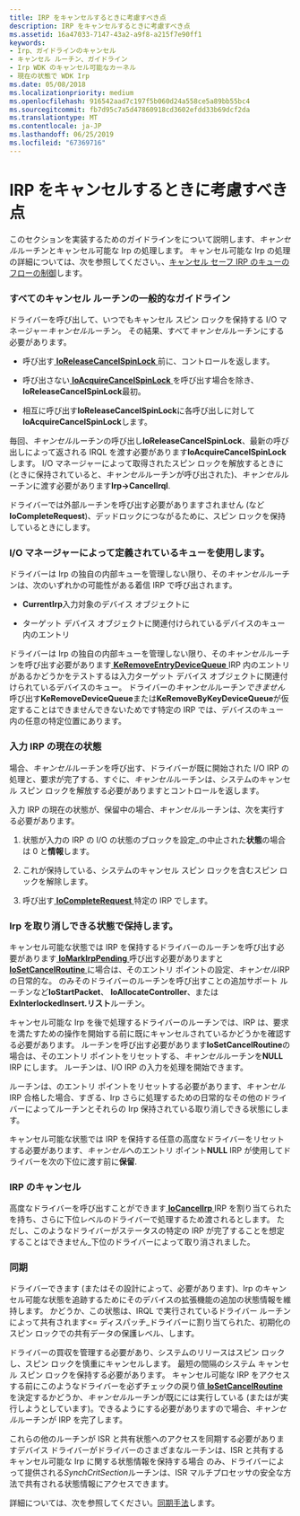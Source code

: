 ```yaml
---
title: IRP をキャンセルするときに考慮すべき点
description: IRP をキャンセルするときに考慮すべき点
ms.assetid: 16a47033-7147-43a2-a9f8-a215f7e90ff1
keywords:
- Irp、ガイドラインのキャンセル
- キャンセル ルーチン、ガイドライン
- Irp WDK のキャンセル可能なカーネル
- 現在の状態で WDK Irp
ms.date: 05/08/2018
ms.localizationpriority: medium
ms.openlocfilehash: 916542aad7c197f5b060d24a558ce5a89bb55bc4
ms.sourcegitcommit: fb7d95c7a5d47860918cd3602efdd33b69dcf2da
ms.translationtype: MT
ms.contentlocale: ja-JP
ms.lasthandoff: 06/25/2019
ms.locfileid: "67369716"
---
```

# <a name="points-to-consider-when-canceling-irps"></a>IRP をキャンセルするときに考慮すべき点





このセクションを実装するためのガイドラインをについて説明します、*キャンセル*ルーチンとキャンセル可能な Irp の処理します。 キャンセル可能な Irp の処理の詳細については、次を参照してください。、[キャンセル セーフ IRP のキューのフローの制御](https://go.microsoft.com/fwlink/p/?linkid=57844)します。

### <a name="general-guidelines-for-all-cancel-routines"></a>すべてのキャンセル ルーチンの一般的なガイドライン

ドライバーを呼び出して、いつでもキャンセル スピン ロックを保持する I/O マネージャー*キャンセル*ルーチン。 その結果、すべて*キャンセル*ルーチンにする必要があります。

-   呼び出す[ **IoReleaseCancelSpinLock** ](https://docs.microsoft.com/previous-versions/windows/hardware/drivers/ff549550(v=vs.85))前に、コントロールを返します。

-   呼び出さない[ **IoAcquireCancelSpinLock** ](https://docs.microsoft.com/previous-versions/windows/hardware/drivers/ff548196(v=vs.85))を呼び出す場合を除き、 **IoReleaseCancelSpinLock**最初。

-   相互に呼び出す**IoReleaseCancelSpinLock**に各呼び出しに対して**IoAcquireCancelSpinLock**します。

毎回、*キャンセル*ルーチンの呼び出し**IoReleaseCancelSpinLock**、最新の呼び出しによって返される IRQL を渡す必要があります**IoAcquireCancelSpinLock**します。 I/O マネージャーによって取得されたスピン ロックを解放するときに (ときに保持されていると、*キャンセル*ルーチンが呼び出された)、*キャンセル*ルーチンに渡す必要があります**Irp-&gt;CancelIrql**.

ドライバーでは外部ルーチンを呼び出す必要がありますされません (など**IoCompleteRequest**)、デッドロックにつながるために、スピン ロックを保持しているときにします。

### <a href="" id="using-the-queue-defined-by-the-i-o-manager-"></a>I/O マネージャーによって定義されているキューを使用します。

ドライバーは Irp の独自の内部キューを管理しない限り、その*キャンセル*ルーチンは、次のいずれかの可能性がある着信 IRP で呼び出されます。

-   **CurrentIrp**入力対象のデバイス オブジェクトに

-   ターゲット デバイス オブジェクトに関連付けられているデバイスのキュー内のエントリ

ドライバーは Irp の独自の内部キューを管理しない限り、その*キャンセル*ルーチンを呼び出す必要があります[ **KeRemoveEntryDeviceQueue** ](https://docs.microsoft.com/windows-hardware/drivers/ddi/content/wdm/nf-wdm-keremoveentrydevicequeue) IRP 内のエントリがあるかどうかをテストするは入力ターゲット デバイス オブジェクトに関連付けられているデバイスのキュー。 ドライバーの*キャンセル*ルーチン*できません*呼び出す**KeRemoveDeviceQueue**または**KeRemoveByKeyDeviceQueue**が仮定することはできませんできないためです特定の IRP では、デバイスのキュー内の任意の特定位置にあります。

### <a name="current-state-of-the-input-irp"></a>入力 IRP の現在の状態

場合、*キャンセル*ルーチンを呼び出す、ドライバーが既に開始された I/O IRP の処理と、要求が完了する、すぐに、*キャンセル*ルーチンは、システムのキャンセル スピン ロックを解放する必要がありますとコントロールを返します。

入力 IRP の現在の状態が、保留中の場合、*キャンセル*ルーチンは、次を実行する必要があります。

1.  状態が入力の IRP の I/O の状態のブロックを設定\_の中止された**状態**の場合は 0 と**情報**します。

2.  これが保持している、システムのキャンセル スピン ロックを含むスピン ロックを解除します。

3.  呼び出す[ **IoCompleteRequest** ](https://docs.microsoft.com/windows-hardware/drivers/ddi/content/wdm/nf-wdm-iocompleterequest)特定の IRP でします。

### <a name="holding-irps-in-a-cancelable-state"></a>Irp を取り消しできる状態で保持します。

キャンセル可能な状態では IRP を保持するドライバーのルーチンを呼び出す必要があります[ **IoMarkIrpPending** ](https://docs.microsoft.com/windows-hardware/drivers/ddi/content/wdm/nf-wdm-iomarkirppending)呼び出す必要がありますと[ **IoSetCancelRoutine** ](https://docs.microsoft.com/windows-hardware/drivers/ddi/content/wdm/nf-wdm-iosetcancelroutine)に場合は、そのエントリ ポイントの設定、*キャンセル*IRP の日常的な。 のみそのドライバーのルーチンを呼び出すことの追加サポート ルーチンなど**IoStartPacket**、 **IoAllocateController**、または**ExInterlockedInsert.リスト**ルーチン。

キャンセル可能な Irp を後で処理するドライバーのルーチンでは、IRP は、要求を満たすための操作を開始する前に既にキャンセルされているかどうかを確認する必要があります。 ルーチンを呼び出す必要があります**IoSetCancelRoutine**の場合は、そのエントリ ポイントをリセットする、*キャンセル*ルーチンを**NULL** IRP にします。 ルーチンは、I/O IRP の入力を処理を開始できます。

ルーチンは、のエントリ ポイントをリセットする必要があります、*キャンセル*IRP 合格した場合、すぎる、Irp さらに処理するための日常的なその他のドライバーによってルーチンとそれらの Irp 保持されている取り消しできる状態にします。

キャンセル可能な状態では IRP を保持する任意の高度なドライバーをリセットする必要があります、*キャンセル*へのエントリ ポイント**NULL** IRP が使用してドライバーを次の下位に渡す前に**保留**.

### <a name="canceling-an-irp"></a>IRP のキャンセル

高度なドライバーを呼び出すことができます[ **IoCancelIrp** ](https://docs.microsoft.com/windows-hardware/drivers/ddi/content/wdm/nf-wdm-iocancelirp) IRP を割り当てられたを持ち、さらに下位レベルのドライバーで処理するため渡されるとします。 ただし、このようなドライバーがステータスの特定の IRP が完了することを想定することはできません\_下位のドライバーによって取り消されました。

### <a name="synchronization"></a>同期

ドライバーできます (またはその設計によって、必要があります)、Irp のキャンセル可能な状態を追跡するためにそのデバイスの拡張機能の追加の状態情報を維持します。 かどうか、この状態は、IRQL で実行されているドライバー ルーチンによって共有されます&lt;= ディスパッチ\_ドライバーに割り当てられた、初期化のスピン ロックでの共有データの保護レベル、します。

ドライバーの買収を管理する必要があり、システムのリリースはスピン ロックし、スピン ロックを慎重にキャンセルします。 最短の間隔のシステム キャンセル スピン ロックを保持する必要があります。 キャンセル可能な IRP をアクセスする前にこのようなドライバーを必ずチェックの戻り値[ **IoSetCancelRoutine** ](https://docs.microsoft.com/windows-hardware/drivers/ddi/content/wdm/nf-wdm-iosetcancelroutine)を決定するかどうか、*キャンセル*ルーチンが既にには実行している (またはが実行しようとしています)。できるようにする必要がありますので場合、*キャンセル*ルーチンが IRP を完了します。

これらの他のルーチンが ISR と共有状態へのアクセスを同期する必要がありますデバイス ドライバーがドライバーのさまざまなルーチンは、ISR と共有するキャンセル可能な Irp に関する状態情報を保持する場合 のみ、ドライバーによって提供される*SynchCritSection*ルーチンは、ISR マルチプロセッサの安全な方法で共有される状態情報にアクセスできます。

詳細については、次を参照してください。[同期手法](synchronization-techniques.md)します。

 

 




